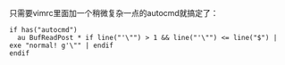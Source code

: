 只需要vimrc里面加一个稍微复杂一点的autocmd就搞定了：

```
if has("autocmd")
  au BufReadPost * if line("'\"") > 1 && line("'\"") <= line("$") | exe "normal! g'\"" | endif
endif
```
